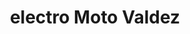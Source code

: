 ---
title: "electro Moto Valdez"
url: /ciudad-del-este/electro-moto-valdez/
shop: reparación de automóviles
---